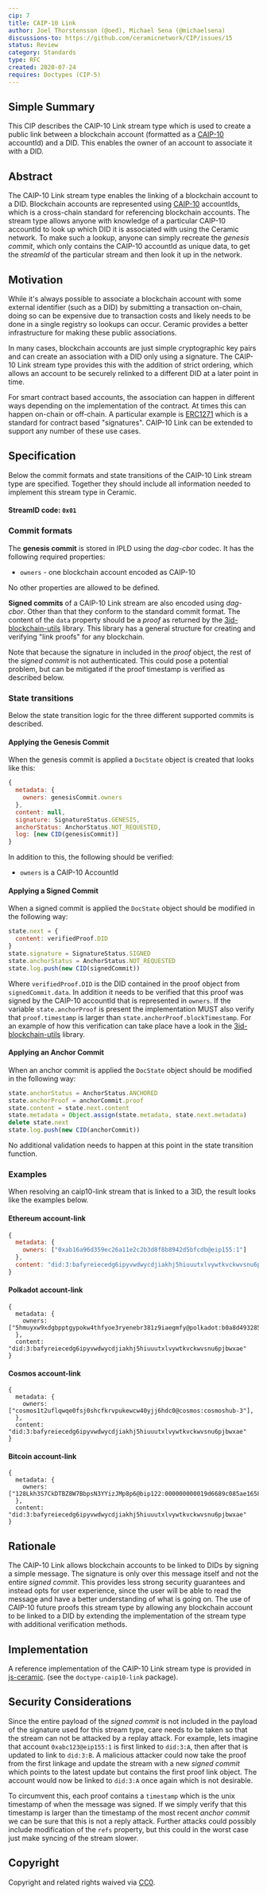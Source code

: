 ```yaml
---
cip: 7
title: CAIP-10 Link
author: Joel Thorstensson (@oed), Michael Sena (@michaelsena)
discussions-to: https://github.com/ceramicnetwork/CIP/issues/15
status: Review
category: Standards
type: RFC
created: 2020-07-24
requires: Doctypes (CIP-5)
---
```


## Simple Summary

This CIP describes the CAIP-10 Link stream type which is used to create a public link between a blockchain account (formatted as a [CAIP-10](https://github.com/ChainAgnostic/CAIPs/blob/master/CAIPs/caip-10.md) accountId) and a DID. This enables the owner of an account to associate it with a DID. 


## Abstract

The CAIP-10 Link stream type enables the linking of a blockchain account to a DID. Blockchain accounts are represented using [CAIP-10](https://github.com/ChainAgnostic/CAIPs/blob/master/CAIPs/caip-10.md) accountIds, which is a cross-chain standard for referencing blockchain accounts. The stream type allows anyone with knowledge of a particular CAIP-10 accountId to look up which DID it is associated with using the Ceramic network. To make such a lookup, anyone can simply recreate the *genesis commit*, which only contains the CAIP-10 accountId as unique data, to get the *streamId* of the particular stream and then look it up in the network. 


## Motivation

While it's always possible to associate a blockchain account with some external identifier (such as a DID) by submitting a transaction on-chain, doing so can be expensive due to transaction costs and likely needs to be done in a single registry so lookups can occur. Ceramic provides a better infrastructure for making these public associations. 

In many cases, blockchain accounts are just simple cryptographic key pairs and can create an association with a DID only using a signature. The CAIP-10 Link stream type provides this with the addition of strict ordering, which allows an account to be securely relinked to a different DID at a later point in time. 

For smart contract based accounts, the association can happen in different ways depending on the implementation of the contract. At times this can happen on-chain or off-chain. A particular example is [ERC1271](https://eips.ethereum.org/EIPS/eip-1271) which is a standard for contract based "signatures". CAIP-10 Link can be extended to support any number of these use cases. 


## Specification

Below the commit formats and state transitions of the CAIP-10 Link stream type are specified. Together they should include all information needed to implement this stream type in Ceramic.

#### StreamID code: `0x01`

### Commit formats

The **genesis commit** is stored in IPLD using the *dag-cbor* codec. It has the following required properties:

* `owners` - one blockchain account encoded as CAIP-10

No other properties are allowed to be defined.

**Signed commits** of a CAIP-10 Link stream are also encoded using *dag-cbor*. Other than that they conform to the standard commit format. The content of the `data` property should be a *proof* as returned by the [3id-blockchain-utils](https://github.com/3box/js-3id-blockchain-utils) library. This library has a general structure for creating and verifying "link proofs" for any blockchain. 

Note that because the signature in included in the *proof* object, the rest of the *signed commit* is not authenticated. This could pose a potential problem, but can be mitigated if the proof timestamp is verified as described below.

### State transitions

Below the state transition logic for the three different supported commits is described. 

#### Applying the Genesis Commit

When the genesis commit is applied a `DocState` object is created that looks like this:

```js
{
  metadata: {
    owners: genesisCommit.owners
  },
  content: null,
  signature: SignatureStatus.GENESIS,
  anchorStatus: AnchorStatus.NOT_REQUESTED,
  log: [new CID(genesisCommit)]
}
```

In addition to this, the following should be verified:

* `owners` is a CAIP-10 AccountId

#### Applying a Signed Commit

When a signed commit is applied the `DocState` object should be modified in the following way:

```js
state.next = {
  content: verifiedProof.DID
}
state.signature = SignatureStatus.SIGNED
state.anchorStatus = AnchorStatus.NOT_REQUESTED
state.log.push(new CID(signedCommit))
```

Where `verifiedProof.DID` is the DID contained in the proof object from `signedCommit.data`. In addition it needs to be verified that this proof was signed by the CAIP-10 accountId that is represented in `owners`. If the variable `state.anchorProof` is present the implementation MUST also verify that `proof.timestamp` is larger than `state.anchorProof.blockTimestamp`.
For an example of how this verification can take place have a look in the [3id-blockchain-utils](https://github.com/3box/js-3id-blockchain-utils) library. 

#### Applying an Anchor Commit

When an anchor commit is applied the `DocState` object should be modified in the following way:

```js
state.anchorStatus = AnchorStatus.ANCHORED
state.anchorProof = anchorCommit.proof
state.content = state.next.content
state.metadata = Object.assign(state.metadata, state.next.metadata)
delete state.next
state.log.push(new CID(anchorCommit))
```

No additional validation needs to happen at this point in the state transition function.

### Examples

When resolving an caip10-link stream that is linked to a 3ID, the result looks like the examples below.

#### Ethereum account-link

```js
{
  metadata: {
    owners: ["0xab16a96d359ec26a11e2c2b3d8f8b8942d5bfcdb@eip155:1"]
  },
  content: "did:3:bafyreiecedg6ipyvwdwycdjiakhj5hiuuutxlvywtkvckwvsnu6pjbwxae"
}
```

#### Polkadot account-link

```JS
{
  metadata: {
    owners: ["5hmuyxw9xdgbpptgypokw4thfyoe3ryenebr381z9iaegmfy@polkadot:b0a8d493285c2df73290dfb7e61f870f"],
  },
  content: "did:3:bafyreiecedg6ipyvwdwycdjiakhj5hiuuutxlvywtkvckwvsnu6pjbwxae"
}
```

#### Cosmos account-link

```JS
{
  metadata: {
  	owners: ["cosmos1t2uflqwqe0fsj0shcfkrvpukewcw40yjj6hdc0@cosmos:cosmoshub-3"],
  },
  content: "did:3:bafyreiecedg6ipyvwdwycdjiakhj5hiuuutxlvywtkvckwvsnu6pjbwxae"
}
```

#### Bitcoin account-link

```JS
{
  metadata: {
  	owners: ["128Lkh3S7CkDTBZ8W7BbpsN3YYizJMp8p6@bip122:000000000019d6689c085ae165831e93"],
  },
  content: "did:3:bafyreiecedg6ipyvwdwycdjiakhj5hiuuutxlvywtkvckwvsnu6pjbwxae"
}
```


## Rationale

The CAIP-10 Link allows blockchain accounts to be linked to DIDs by signing a simple message. The signature is only over this message itself and not the entire *signed commit*. This provides less strong security guarantees and instead opts for user experience, since the user will be able to read the message and have a better understanding of what is going on. The use of CAIP-10 future proofs this stream type by allowing any blockchain account to be linked to a DID by extending the implementation of the stream type with additional verification methods. 


## Implementation

A reference implementation of the CAIP-10 Link stream type is provided in [js-ceramic](https://github.com/ceramicnetwork/js-ceramic). (see the `doctype-caip10-link` package).


## Security Considerations

Since the entire payload of the *signed commit* is not included in the payload of the signature used for this stream type, care needs to be taken so that the stream can not be attacked by a replay attack. For example, lets imagine that account `0xabc123@eip155:1` is first linked to `did:3:A`, then after that is updated to link to `did:3:B`. A malicious attacker could now take the proof from the first linkage and update the stream with a new *signed commit* which points to the latest update but contains the first proof link object. The account would now be linked to `did:3:A` once again which is not desirable. 

To circumvent this, each proof contains a `timestamp` which is the unix timestamp of when the message was signed. If we simply verify that this timestamp is larger than the timestamp of the most recent *anchor commit* we can be sure that this is not a reply attack. Further attacks could possibly include modification of the `refs` property, but this could in the worst case just make syncing of the stream slower.


## Copyright

Copyright and related rights waived via [CC0](https://creativecommons.org/publicdomain/zero/1.0/).
